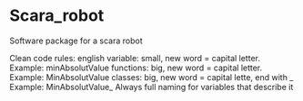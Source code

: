 # Scara_robot
Software package for a scara robot

Clean code rules:
  english
  variable: small, new word = capital letter. Example: minAbsolutValue
  functions: big, new word = capital letter. Example: MinAbsolutValue
  classes: big, new word = capital lette, end with _ Example: MinAbsolutValue_
  Always full naming for variables that describe it
